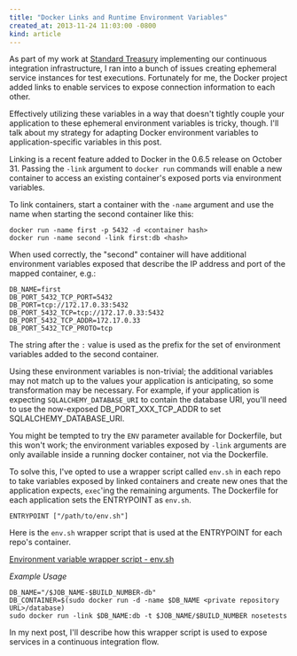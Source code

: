 ```yaml
---
title: "Docker Links and Runtime Environment Variables"
created_at: 2013-11-24 11:03:00 -0800
kind: article
---
```


As part of my work at [Standard Treasury](http://standardtreasury.com) implementing our continuous
integration infrastructure, I ran into a bunch of issues creating ephemeral service instances for
test executions. Fortunately for me, the Docker project added links to enable services to expose
connection information to each other.

Effectively utilizing these variables in a way that doesn't tightly couple your application to
these ephemeral environment variables is tricky, though. I'll talk about my strategy for adapting
Docker environment variables to application-specific variables in this post.

Linking is a recent feature added to Docker in the 0.6.5 release on October 31. Passing the `-link`
argument to `docker run` commands will enable a new container to access an existing container's
exposed ports via environment variables.

To link containers, start a container with the `-name` argument and use the name when starting the
second container like this:

    docker run -name first -p 5432 -d <container hash>
    docker run -name second -link first:db <hash>

When used correctly, the "second" container will have additional environment variables exposed that
describe the IP address and port of the mapped container, e.g.:

    DB_NAME=first
    DB_PORT_5432_TCP_PORT=5432
    DB_PORT=tcp://172.17.0.33:5432
    DB_PORT_5432_TCP=tcp://172.17.0.33:5432
    DB_PORT_5432_TCP_ADDR=172.17.0.33
    DB_PORT_5432_TCP_PROTO=tcp

The string after the `:` value is used as the prefix for the set of environment variables added to
the second container.

Using these environment variables is non-trivial; the additional variables may not match up to the
values your application is anticipating, so some transformation may be necessary. For example, if
your application is expecting `SQLALCHEMY_DATABASE_URI` to contain the database URI, you'll need to
use the now-exposed DB_PORT_XXX_TCP_ADDR to set SQLALCHEMY_DATABASE_URI.

You might be tempted to try the `ENV` parameter available for Dockerfile, but this won't work; the
environment variables exposed by `-link` arguments are only available inside a running docker
container, not via the Dockerfile.

To solve this, I've opted to use a wrapper script called `env.sh` in each repo to take variables
exposed by linked containers and create new ones that the application expects, `exec`'ing the
remaining arguments. The Dockerfile for each application sets the ENTRYPOINT as `env.sh`.

    ENTRYPOINT ["/path/to/env.sh"]

Here is the `env.sh` wrapper script that is used at the ENTRYPOINT for each repo's container.

[Environment variable wrapper script - env.sh](https://gist.github.com/mikeclarke/7620336)
<script src="https://gist.github.com/mikeclarke/7620336.js"></script>

*Example Usage*

    DB_NAME="/$JOB_NAME-$BUILD_NUMBER-db"
    DB_CONTAINER=$(sudo docker run -d -name $DB_NAME <private repository URL>/database)
    sudo docker run -link $DB_NAME:db -t $JOB_NAME/$BUILD_NUMBER nosetests

In my next post, I'll describe how this wrapper script is used to expose services in a continuous
integration flow.
